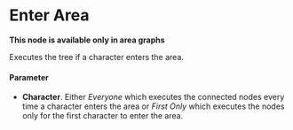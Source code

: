 # Enter Area

**This node is available only in area graphs**

Executes the tree if a character enters the area.

#### Parameter

* **Character**. Either *Everyone* which executes the connected nodes every time a character enters the area or *First Only* which executes the nodes only for the first character to enter the area.